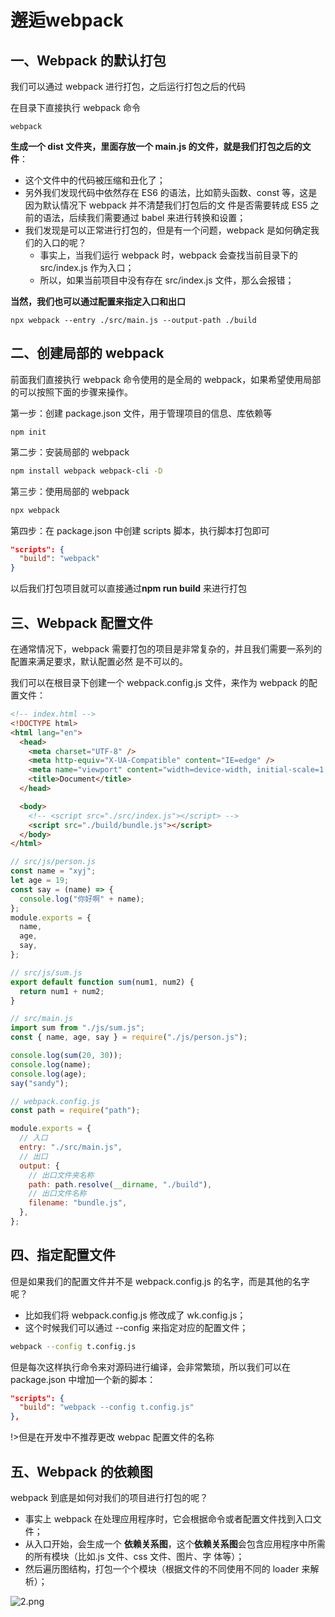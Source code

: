 # 邂逅webpack
## 一、Webpack 的默认打包

我们可以通过 webpack 进行打包，之后运行打包之后的代码

在目录下直接执行 webpack 命令

```babash
webpack
```
**生成一个 dist 文件夹，里面存放一个 main.js 的文件，就是我们打包之后的文件**：
- 这个文件中的代码被压缩和丑化了；
- 另外我们发现代码中依然存在 ES6 的语法，比如箭头函数、const 等，这是因为默认情况下 webpack 并不清楚我们打包后的文
件是否需要转成 ES5 之前的语法，后续我们需要通过 babel 来进行转换和设置；
- 我们发现是可以正常进行打包的，但是有一个问题，webpack 是如何确定我们的入口的呢？
  - 事实上，当我们运行 webpack 时，webpack 会查找当前目录下的 src/index.js 作为入口；
  - 所以，如果当前项目中没有存在 src/index.js 文件，那么会报错；

**当然，我们也可以通过配置来指定入口和出口**

  ```babash
  npx webpack --entry ./src/main.js --output-path ./build
  ```

## 二、创建局部的 webpack

前面我们直接执行 webpack 命令使用的是全局的 webpack，如果希望使用局部的可以按照下面的步骤来操作。

第一步：创建 package.json 文件，用于管理项目的信息、库依赖等

  ```babash
  npm init
  ```

第二步：安装局部的 webpack
  ```bash
  npm install webpack webpack-cli -D
  ```
第三步：使用局部的 webpack
  ```bash
  npx webpack
  ```

第四步：在 package.json 中创建 scripts 脚本，执行脚本打包即可
  ```json
  "scripts": {
    "build": "webpack"
  }
  ```

以后我们打包项目就可以直接通过**npm run build** 来进行打包

## 三、Webpack 配置文件

在通常情况下，webpack 需要打包的项目是非常复杂的，并且我们需要一系列的配置来满足要求，默认配置必然
  是不可以的。

我们可以在根目录下创建一个 webpack.config.js 文件，来作为 webpack 的配置文件：

```html
<!-- index.html -->
<!DOCTYPE html>
<html lang="en">
  <head>
    <meta charset="UTF-8" />
    <meta http-equiv="X-UA-Compatible" content="IE=edge" />
    <meta name="viewport" content="width=device-width, initial-scale=1.0" />
    <title>Document</title>
  </head>

  <body>
    <!-- <script src="./src/index.js"></script> -->
    <script src="./build/bundle.js"></script>
  </body>
</html>
```

```js
// src/js/person.js
const name = "xyj";
let age = 19;
const say = (name) => {
  console.log("你好啊" + name);
};
module.exports = {
  name,
  age,
  say,
};
```

```js
// src/js/sum.js
export default function sum(num1, num2) {
  return num1 + num2;
}
```

```js
// src/main.js
import sum from "./js/sum.js";
const { name, age, say } = require("./js/person.js");

console.log(sum(20, 30));
console.log(name);
console.log(age);
say("sandy");
```

```js
// webpack.config.js
const path = require("path");

module.exports = {
  // 入口
  entry: "./src/main.js",
  // 出口
  output: {
    // 出口文件夹名称
    path: path.resolve(__dirname, "./build"),
    // 出口文件名称
    filename: "bundle.js",
  },
};
```

## 四、指定配置文件

但是如果我们的配置文件并不是 webpack.config.js 的名字，而是其他的名字呢？
  - 比如我们将 webpack.config.js 修改成了 wk.config.js；
  - 这个时候我们可以通过 --config 来指定对应的配置文件；

```bash
webpack --config t.config.js
```
但是每次这样执行命令来对源码进行编译，会非常繁琐，所以我们可以在 package.json 中增加一个新的脚本：

```json
"scripts": {
  "build": "webpack --config t.config.js"
},
```

!>但是在开发中不推荐更改 webpac 配置文件的名称

## 五、Webpack 的依赖图

webpack 到底是如何对我们的项目进行打包的呢？
  - 事实上 webpack 在处理应用程序时，它会根据命令或者配置文件找到入口文件；
  - 从入口开始，会生成一个 **依赖关系图**，这个**依赖关系图**会包含应用程序中所需的所有模块（比如.js 文件、css 文件、图片、字
    体等）；
  - 然后遍历图结构，打包一个个模块（根据文件的不同使用不同的 loader 来解析）；

![2.png](https://img11.360buyimg.com/ddimg/jfs/t1/186387/27/17787/70827/61122e92E1cf3dd96/d2ae782caa05c06b.png)
